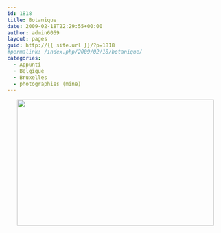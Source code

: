 ```yaml
---
id: 1818
title: Botanique
date: 2009-02-18T22:29:55+00:00
author: admin6059
layout: pages
guid: http://{{ site.url }}/?p=1818
#permalink: /index.php/2009/02/18/botanique/
categories:
  - Appunti
  - Belgique
  - Bruxelles
  - photographies (mine)
---
```

<p style="text-align: center;">
  <img class="aligncenter  wp-image-2172" title="00022" src="http://{{ site.url }}/wp-content/uploads/2009/02/00022.jpg" alt="" width="459" height="294" srcset="http://{{ site.url }}/wp-content/uploads/2009/02/00022.jpg 510w, http://{{ site.url }}/wp-content/uploads/2009/02/00022-300x192.jpg 300w" sizes="(max-width: 459px) 100vw, 459px" />
</p>